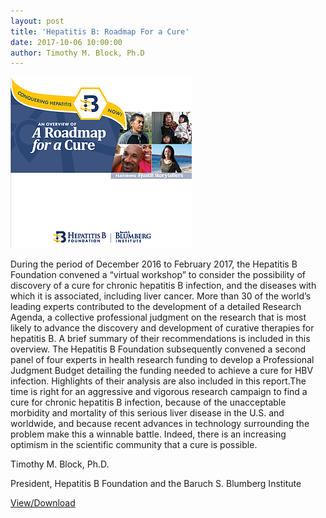 ```yaml
---
layout: post
title: 'Hepatitis B: Roadmap For a Cure'
date: 2017-10-06 10:00:00
author: Timothy M. Block, Ph.D
---
```


![](/assets/images/hepatitis-b-roadmap-for-a-cure.jpg)

During the period of December 2016 to February 2017, the Hepatitis B Foundation convened a “virtual workshop” to consider the possibility of discovery of a cure for chronic hepatitis B infection, and the diseases with which it is associated, including liver cancer. More than 30 of the world’s leading experts contributed to the development of a detailed Research Agenda, a collective professional judgment on the research that is most likely to advance the discovery and development of curative therapies for hepatitis B. A brief summary of their recommendations is included in this overview. The Hepatitis B Foundation subsequently convened a second panel of four experts in health research funding to develop a Professional Judgment Budget detailing the funding needed to achieve a cure for HBV infection. Highlights of their analysis are also included in this report.The time is right for an aggressive and vigorous research campaign to find a cure for chronic hepatitis B infection, because of the unacceptable morbidity and mortality of this serious liver disease in the U.S. and worldwide, and because recent advances in technology surrounding the problem make this a winnable battle. Indeed, there is an increasing optimism in the scientific community that a cure is possible.

Timothy M. Block, Ph.D.

President, Hepatitis B Foundation and the Baruch S. Blumberg Institute

[View/Download](https://jumpshare.com/v/8rBStyhF2p9yXSrebmAs)